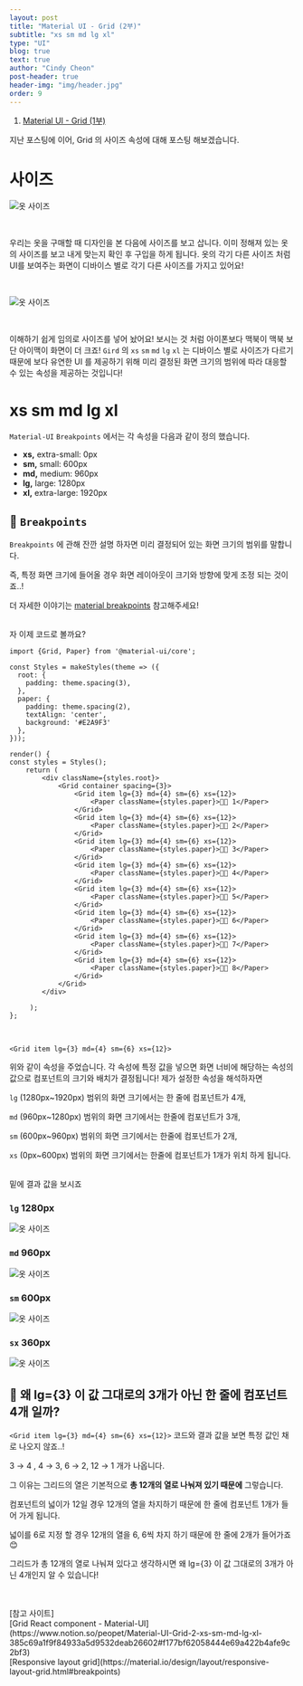 ```yaml
---
layout: post
title: "Material UI - Grid (2부)"
subtitle: "xs sm md lg xl"
type: "UI"
blog: true
text: true
author: "Cindy Cheon"
post-header: true
header-img: "img/header.jpg"
order: 9
---
```



 1. [Material UI - Grid (1부)](https://cindy0306.github.io/dev/2019-year-in-review/index)

지난 포스팅에 이어, Grid 의 사이즈 속성에 대해 포스팅 해보겠습니다.

# 사이즈

![옷 사이즈](img/size.png)

<br>

우리는 옷을 구매할 때 디자인을 본 다음에 사이즈를 보고 삽니다.
이미 정해져 있는 옷의 사이즈를 보고 내게 맞는지 확인 후 구입을 하게 됩니다.
옷의 각기 다른 사이즈 처럼 UI를 보여주는 화면이 디바이스 별로 각기 다른 사이즈를 가지고 있어요!

<br>

![옷 사이즈](img/size2.png)

<br>

이해하기 쉽게 임의로 사이즈를 넣어 놨어요! 보시는 것 처럼 아이폰보다 맥북이 맥북 보단 아이맥이 화면이 더 크죠!
`Gird` 의 `xs` `sm` `md` `lg` `xl` 는 디바이스 별로 사이즈가 다르기 때문에 보다 유연한 UI 를 제공하기 위해
미리 결정된 화면 크기의 범위에 따라 대응할 수 있는 속성을 제공하는 것입니다!

# xs sm md lg xl 

`Material-UI` `Breakpoints` 에서는 각 속성을 다음과 같이 정의 했습니다.
- **xs,** extra-small: 0px
- **sm,** small: 600px
- **md,** medium: 960px
- **lg,** large: 1280px
- **xl,** extra-large: 1920px


## 🤔 `Breakpoints`

`Breakpoints` 에 관해 잔깐 설명 하자면 미리 결정되어 있는 화면 크기의 범위를 말합니다.

즉, 특정 화면 크기에 들어올 경우 화면 레이아웃이 크기와 방향에 맞게 조정 되는 것이죠..!

더 자세한 이야기는 [material breakpoints](https://material.io/design/layout/responsive-layout-grid.html#breakpoints) 참고해주세요!

<br>
자 이제 코드로 볼까요?

```
import {Grid, Paper} from '@material-ui/core';

const Styles = makeStyles(theme => ({
  root: {
    padding: theme.spacing(3),
  },
  paper: {
    padding: theme.spacing(2),
    textAlign: 'center',
    background: '#E2A9F3'
  },
}));

render() {
const styles = Styles();
    return (
        <div className={styles.root}>
            <Grid container spacing={3}>
                <Grid item lg={3} md={4} sm={6} xs={12}>
                    <Paper className={styles.paper}>🙋🏻 1</Paper>
                </Grid>
                <Grid item lg={3} md={4} sm={6} xs={12}>
                    <Paper className={styles.paper}>🙋🏻 2</Paper>
                </Grid>
                <Grid item lg={3} md={4} sm={6} xs={12}>
                    <Paper className={styles.paper}>🙋🏻 3</Paper>
                </Grid>
                <Grid item lg={3} md={4} sm={6} xs={12}>
                    <Paper className={styles.paper}>🙋🏻 4</Paper>
                </Grid>
                <Grid item lg={3} md={4} sm={6} xs={12}>
                    <Paper className={styles.paper}>🙋🏻 5</Paper>
                </Grid>
                <Grid item lg={3} md={4} sm={6} xs={12}>
                    <Paper className={styles.paper}>🙋🏻 6</Paper>
                </Grid>
                <Grid item lg={3} md={4} sm={6} xs={12}>
                    <Paper className={styles.paper}>🙋🏻 7</Paper>
                </Grid>
                <Grid item lg={3} md={4} sm={6} xs={12}>
                    <Paper className={styles.paper}>🙋🏻 8</Paper>
                </Grid>
            </Grid>
        </div>
		
     );
};
```

<br>   

`<Grid item lg={3} md={4} sm={6} xs={12}>`

위와 같이 속성을 주었습니다. 각 속성에 특정 값을 넣으면 화면 너비에 해당하는 속성의 값으로 컴포넌트의 크기와 배치가 결정됩니다! 제가 설정한 속성을 해석하자면

`lg` (1280px~1920px) 범위의 화면 크기에서는 한 줄에 컴포넌트가 4개,

`md` (960px~1280px) 범위의 화면 크기에서는 한줄에 컴포넌트가 3개,

`sm` (600px~960px) 범위의 화면 크기에서는 한줄에 컴포넌트가 2개,

`xs` (0px~600px) 범위의 화면 크기에서는 한줄에 컴포넌트가 1개가 위치 하게 됩니다.

<br>  
밑에 결과 값을 보시죠

### `lg` 1280px 
![옷 사이즈](img/1280px.png)

### `md` 960px 
![옷 사이즈](img/960px.png)

### `sm` 600px 
![옷 사이즈](img/600px.png)

### `sx` 360px 
![옷 사이즈](img/360px.png)



## 🤔 왜 lg={3} 이 값 그대로의 3개가 아닌 한 줄에 컴포넌트 4개 일까?
`<Grid item lg={3} md={4} sm={6} xs={12}>`
코드와 결과 값을 보면 특정 값인 채로 나오지 않죠..!

3 → 4 , 4 → 3, 6 → 2, 12 → 1 개가 나옵니다.

그 이유는 그리드의 열은 기본적으로 **총 12개의 열로 나눠져 있기 때문에** 그렇습니다.

컴포넌트의 넓이가 12일 경우 12개의 열을 차지하기 때문에 한 줄에 컴포넌트 1개가 들어 가게 됩니다.

넓이를 6로 지정 할 경우 12개의 열을 6, 6씩 차지 하기 때문에 한 줄에 2개가 들어가죠 😊

그리드가 총 12개의 열로 나눠져 있다고 생각하시면 왜 lg={3} 이 값 그대로의 3개가 아닌 4개인지 알 수 있습니다!

<br>
<br>
[참고 사이트] <br>
[Grid React component - Material-UI](https://www.notion.so/peopet/Material-UI-Grid-2-xs-sm-md-lg-xl-385c69a1f9f84933a5d9532deab26602#f177bf62058444e69a422b4afe9c2bf3) <br>
[Responsive layout grid](https://material.io/design/layout/responsive-layout-grid.html#breakpoints)<br>
